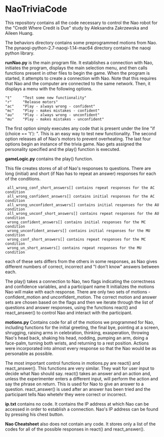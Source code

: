 # NaoTriviaCode



This repository contains all the code necessary to control the Nao robot for the "Credit Where Credit is Due" study by Aleksandra Zakrzewska and Aileen Huang.

The behaviors directory contains some preprogrammed motions from Nao.
The pynaoqi-python-2.7-naoqi-1.14-mac64 directory contains the naoqi python library. 

**runNao.py** is the main program file. It establishes a connection with Nao, initiates the program, displays the main selection menu, and then calls functions present in other files to begin the game. When the program is started, it attempts to create a connection with Nao. Note that this requires that Nao and the computer are connected to the same network. Then, it displays a menu with the following options. 

	"t"		"Test some new functionality"
	"r"		"Release motors"
	"ac" 	"Play - always wrong - confident"
	"mc"	"Play - makes mistakes - confident"
	"au"	"Play - always wrong - unconfident"
	"mu"	"Play - makes mistakes - unconfident"

The first option simply executes any code that is present under the line "if (choice == 't'): ". This is an easy way to test new functionality.
The second option releases all of Nao's motors to prevent overheating. 
The last four options begin an instance of the trivia game. Nao gets assigned the personality specified and the play() function is executed. 

**gameLogic.py** contains the play() function.

This file creates stores of all of Nao's responses to questions. There are long (initial) and short (if Nao has to repeat an answer) responses for each of the conditions. 

	 all_wrong_conf_short_answers[] contains repeat responses for the AC condition
	 all_wrong_confident_answers[] contains initial responses for the AC condition
	 all_wrong_unconfident_answers[] contains initial responses for the AU condition
	 all_wrong_unconf_short_answers[] contains repeat responses for the AU condition
	 wrong_confident_answers[] contains initial responses for the MC condition
	 wrong_unconfident_answers[] contains initial responses for the MU condition
	 wrong_conf_short_answers[] contains repeat responses for the MC condition
	 wrong_un_short_answers[] contains repeat responses for the MU condition

each of these sets differs from the others in some responses, as Nao gives different numbers of correct, incorrect and "I don't know" answers between each.

The play() takes a connection to Nao, two flags indicating the correctness and confidence variables, and a participant name
It initializes the motions Nao will make with each response. There are only two sets of motions - confident_motion and unconfident_motion. The correct motion and answer sets are chosen based on the flags and then we iterate through the list of questions and answer responses, using the functions react() and react_answer() to control Nao and interact with the participant.

**motions.py** Contains code for all of the motions we programmed for Nao, including functions for the initial greeting, the final bye, pointing at a screen, shrugging, raising arms in celebration, thinking, exasperation, throwing Nao's head back, shaking his head, nodding, pumping an arm, doing a face-palm,  turning both wrists, and returning to a rest position. Actions were incorporated into almost every response so that the Nao would be as personable as possible. 

The most important control functions in motions.py are react() and react_answer(). This functions are very similar. They wait for user input to decide what Nao should say. react() takes an answer and an action and, unless the experimenter enters a different input, will perform the action and say the phrase on return. This is used for Nao to give an answer to a question.
react_answer() is used after an answer has been tried and the participant tells Nao whetehr they were correct or incorrect. 

**ip.txt** contains no code. It contains the IP address at which Nao can be accessed in order to establish a connection. Nao's IP address can be found by pressing his chest button. 

**Nao Cheatsheet** also does not contain any code. It stores only a list of the codes for all of the possible responses in react() and react_answer().

	